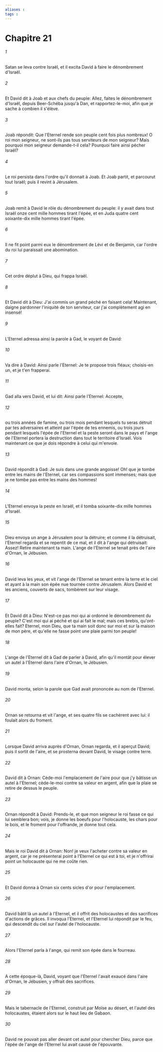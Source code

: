 ```yaml
---
aliases : 
tags : 
---
```


# Chapitre 21

###### 1
Satan se leva contre Israël, et il excita David à faire le dénombrement d'Israël.
###### 2
Et David dit à Joab et aux chefs du peuple: Allez, faites le dénombrement d'Israël, depuis Beer-Schéba jusqu'à Dan, et rapportez-le-moi, afin que je sache à combien il s'élève.
###### 3
Joab répondit: Que l'Eternel rende son peuple cent fois plus nombreux! O roi mon seigneur, ne sont-ils pas tous serviteurs de mon seigneur? Mais pourquoi mon seigneur demande-t-il cela? Pourquoi faire ainsi pécher Israël?
###### 4
Le roi persista dans l'ordre qu'il donnait à Joab. Et Joab partit, et parcourut tout Israël; puis il revint à Jérusalem.
###### 5
Joab remit à David le rôle du dénombrement du peuple: il y avait dans tout Israël onze cent mille hommes tirant l'épée, et en Juda quatre cent soixante-dix mille hommes tirant l'épée.
###### 6
Il ne fit point parmi eux le dénombrement de Lévi et de Benjamin, car l'ordre du roi lui paraissait une abomination.
###### 7
Cet ordre déplut à Dieu, qui frappa Israël.
###### 8
Et David dit à Dieu: J'ai commis un grand péché en faisant cela! Maintenant, daigne pardonner l'iniquité de ton serviteur, car j'ai complètement agi en insensé!
###### 9
L'Eternel adressa ainsi la parole à Gad, le voyant de David:
###### 10
Va dire à David: Ainsi parle l'Eternel: Je te propose trois fléaux; choisis-en un, et je t'en frapperai.
###### 11
Gad alla vers David, et lui dit: Ainsi parle l'Eternel: Accepte,
###### 12
ou trois années de famine, ou trois mois pendant lesquels tu seras détruit par tes adversaires et atteint par l'épée de tes ennemis, ou trois jours pendant lesquels l'épée de l'Eternel et la peste seront dans le pays et l'ange de l'Eternel portera la destruction dans tout le territoire d'Israël. Vois maintenant ce que je dois répondre à celui qui m'envoie.
###### 13
David répondit à Gad: Je suis dans une grande angoisse! Oh! que je tombe entre les mains de l'Eternel, car ses compassions sont immenses; mais que je ne tombe pas entre les mains des hommes!
###### 14
L'Eternel envoya la peste en Israël, et il tomba soixante-dix mille hommes d'Israël.
###### 15
Dieu envoya un ange à Jérusalem pour la détruire; et comme il la détruisait, l'Eternel regarda et se repentit de ce mal, et il dit à l'ange qui détruisait: Assez! Retire maintenant ta main. L'ange de l'Eternel se tenait près de l'aire d'Ornan, le Jébusien.
###### 16
David leva les yeux, et vit l'ange de l'Eternel se tenant entre la terre et le ciel et ayant à la main son épée nue tournée contre Jérusalem. Alors David et les anciens, couverts de sacs, tombèrent sur leur visage.
###### 17
Et David dit à Dieu: N'est-ce pas moi qui ai ordonné le dénombrement du peuple? C'est moi qui ai péché et qui ai fait le mal; mais ces brebis, qu'ont-elles fait? Eternel, mon Dieu, que ta main soit donc sur moi et sur la maison de mon père, et qu'elle ne fasse point une plaie parmi ton peuple!
###### 18
L'ange de l'Eternel dit à Gad de parler à David, afin qu'il montât pour élever un autel à l'Eternel dans l'aire d'Ornan, le Jébusien.
###### 19
David monta, selon la parole que Gad avait prononcée au nom de l'Eternel.
###### 20
Ornan se retourna et vit l'ange, et ses quatre fils se cachèrent avec lui: il foulait alors du froment.
###### 21
Lorsque David arriva auprès d'Ornan, Ornan regarda, et il aperçut David; puis il sortit de l'aire, et se prosterna devant David, le visage contre terre.
###### 22
David dit à Ornan: Cède-moi l'emplacement de l'aire pour que j'y bâtisse un autel à l'Eternel; cède-le-moi contre sa valeur en argent, afin que la plaie se retire de dessus le peuple.
###### 23
Ornan répondit à David: Prends-le, et que mon seigneur le roi fasse ce qui lui semblera bon; vois, je donne les boeufs pour l'holocauste, les chars pour le bois, et le froment pour l'offrande, je donne tout cela.
###### 24
Mais le roi David dit à Ornan: Non! je veux l'acheter contre sa valeur en argent, car je ne présenterai point à l'Eternel ce qui est à toi, et je n'offrirai point un holocauste qui ne me coûte rien.
###### 25
Et David donna à Ornan six cents sicles d'or pour l'emplacement.
###### 26
David bâtit là un autel à l'Eternel, et il offrit des holocaustes et des sacrifices d'actions de grâces. Il invoqua l'Eternel, et l'Eternel lui répondit par le feu, qui descendit du ciel sur l'autel de l'holocauste.
###### 27
Alors l'Eternel parla à l'ange, qui remit son épée dans le fourreau.
###### 28
A cette époque-là, David, voyant que l'Eternel l'avait exaucé dans l'aire d'Ornan, le Jébusien, y offrait des sacrifices.
###### 29
Mais le tabernacle de l'Eternel, construit par Moïse au désert, et l'autel des holocaustes, étaient alors sur le haut lieu de Gabaon.
###### 30
David ne pouvait pas aller devant cet autel pour chercher Dieu, parce que l'épée de l'ange de l'Eternel lui avait causé de l'épouvante.
